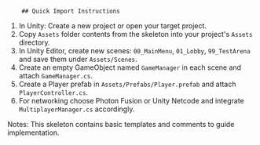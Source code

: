         ## Quick Import Instructions

1. In Unity: Create a new project or open your target project.
2. Copy `Assets` folder contents from the skeleton into your project's `Assets` directory.
3. In Unity Editor, create new scenes: `00_MainMenu`, `01_Lobby`, `99_TestArena` and save them under `Assets/Scenes`.
4. Create an empty GameObject named `GameManager` in each scene and attach `GameManager.cs`.
5. Create a Player prefab in `Assets/Prefabs/Player.prefab` and attach `PlayerController.cs`.
6. For networking choose Photon Fusion or Unity Netcode and integrate `MultiplayerManager.cs` accordingly.

Notes: This skeleton contains basic templates and comments to guide implementation.
